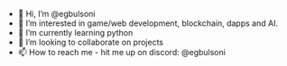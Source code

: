 - 👋 Hi, I’m @egbulsoni
- 👀 I’m interested in game/web development, blockchain, dapps and AI.
- 🌱 I’m currently learning python
- 💞️ I’m looking to collaborate on projects
- 📫 How to reach me - hit me up on discord: @egbulsoni

<!---
egbulsoni/egbulsoni is a ✨ special ✨ repository because its `README.md` (this file) appears on your GitHub profile.
You can click the Preview link to take a look at your changes.
--->
